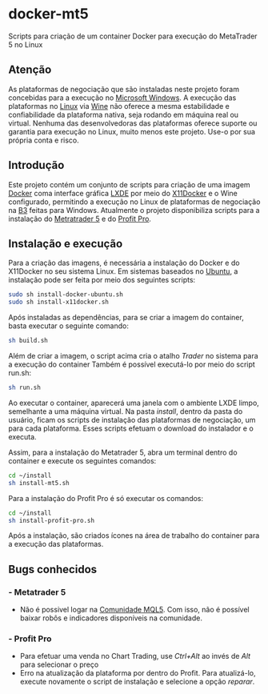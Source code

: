 # docker-mt5
Scripts para criação de um container Docker para execução do MetaTrader 5 no Linux

## Atenção
As plataformas de negociação que são instaladas neste projeto foram concebidas para a execução no [Microsoft Windows](https://www.microsoft.com/pt-br/windows/). A execução das plataformas no [Linux](https://pt.wikipedia.org/wiki/Linux) via [Wine](https://www.winehq.org/) não oferece a mesma estabilidade e confiabilidade da plataforma nativa, seja rodando em máquina real ou virtual. Nenhuma das desenvolvedoras das plataformas oferece suporte ou garantia para execução no Linux, muito menos este projeto. Use-o por sua própria conta e risco.

## Introdução
Este projeto contém um conjunto de scripts para criação de uma imagem [Docker](https://www.docker.com/) coma interface gráfica [LXDE](http://www.lxde.org/) por meio do [X11Docker](https://github.com/mviereck/x11docker) e o Wine configurado, permitindo a execução no Linux de plataformas de negociação na [B3](https://www.b3.com.br/) feitas para Windows. Atualmente o projeto disponibiliza scripts para a instalação do [Metratrader 5](https://www.metatrader5.com/) e do [Profit Pro](https://www.nelogica.com.br/produtos/profit-pro).

## Instalação e execução
Para a criação das imagens, é necessária a instalação do Docker e do X11Docker no seu sistema Linux.
Em sistemas baseados no [Ubuntu](https://ubuntu.com/), a instalação pode ser feita por meio dos seguintes scripts:
```bash
sudo sh install-docker-ubuntu.sh
sudo sh install-x11docker.sh
```
Após instaladas as dependências, para se criar a imagem do container, basta executar o seguinte comando:
```bash
sh build.sh
```
Além de criar a imagem, o script acima cria o atalho _Trader_ no sistema para a execução do container
Também é possível executá-lo por meio do script run.sh:
```bash
sh run.sh
```
Ao executar o container, aparecerá uma janela com o ambiente LXDE limpo, semelhante a uma máquina virtual.
Na pasta _install_, dentro da pasta do usuário, ficam os scripts de instalação das plataformas de negociação, um para cada plataforma. Esses scripts efetuam o download do instalador e o executa.

Assim, para a instalação do Metatrader 5, abra um terminal dentro do container e execute os seguintes comandos:
```bash
cd ~/install
sh install-mt5.sh
```
Para a instalação do Profit Pro é só executar os comandos:
```bash
cd ~/install
sh install-profit-pro.sh
```
Após a instalação, são criados ícones na área de trabalho do container para a execução das plataformas.

## Bugs conhecidos

### - Metatrader 5
- Não é possivel logar na [Comunidade MQL5](https://www.mql5.com/). Com isso, não é possível baixar robôs e indicadores disponíveis na comunidade.

### - Profit Pro
- Para efetuar uma venda no Chart Trading, use _Ctrl+Alt_ ao invés de _Alt_ para selecionar o preço
- Erro na atualização da plataforma por dentro do Profit. Para atualizá-lo, execute novamente o script de instalação e selecione a opção _reparar_.
